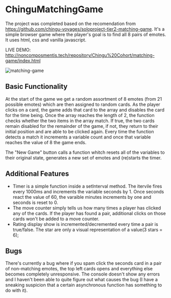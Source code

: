# ChinguMatchingGame
The project was completed based on the recomendation from https://github.com/chingu-voyages/soloproject-tier2-matching-game. It's a simple browser game where the player's goal is to find all 8 pairs of emotes. It uses html, css and vanilla javascript.

LIVE DEMO: http://noncomposmentis.tech/repository/Chingu%20Cohort/matching-game/index.html


![matching-game](https://user-images.githubusercontent.com/96549344/147156096-9784382c-a140-4233-a866-6f4faf38dd50.jpg)


## Basic Functionality

At the start of the game we get a random assortment of 8 emotes (from 21 possible emotes) which are then assigned to random cards. As the player clicks on a card, the game adds that card to the array and disables the card for the time being. Once the array reaches the length of 2, the function checks whether the two items in the array match. If true, the two cards remain disabled for the remainder of the game, if not, they return to their initial position and are able to be clicked again. Every time the function detects a match it increments a variable count and once that variable reaches the value of 8 the game ends.

The "New Game" button calls a function whitch resets all of the variables to their original state, generates a new set of emotes and (re)starts the timer.  

## Additional Features

- Timer is a simple function inside a setInterval method. The itervile fires every 1000ms and increments the variable seconds by 1. Once seconds react the value of 60, the varaible minutes increments by one and seconds is reset to 0.
- The move counter simply tells us how many times a player has clicked any of the cards. If the player has found a pair, additional clicks on those cards won't be added to a move counter.
- Rating display show is incremented/decremented every time a pair is true/false. The star are only a visual representation of a value(3 stars = 6);

## Bugs

There's currently a bug where if you spam click the seconds card in a pair of non-matching emotes, the top left cards opens and everything else becomes completely unresponsive. The console doesn't show any errors and I haven't been able to quite figure out what causes the bug (I have a sneaking suspicion that a certain asynchronous function has something to do with it).
